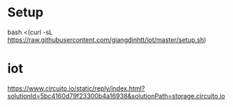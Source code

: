 # Setup
bash <(curl -sL https://raw.githubusercontent.com/giangdinhtt/iot/master/setup.sh)

# iot

https://www.circuito.io/static/reply/index.html?solutionId=5bc4160d79f23300b4a16938&solutionPath=storage.circuito.io
